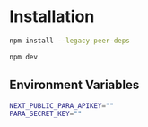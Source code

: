 # Installation

```sh
npm install --legacy-peer-deps
```

```sh
npm dev
```

## Environment Variables

```sh
NEXT_PUBLIC_PARA_APIKEY=""
PARA_SECRET_KEY=""
```

